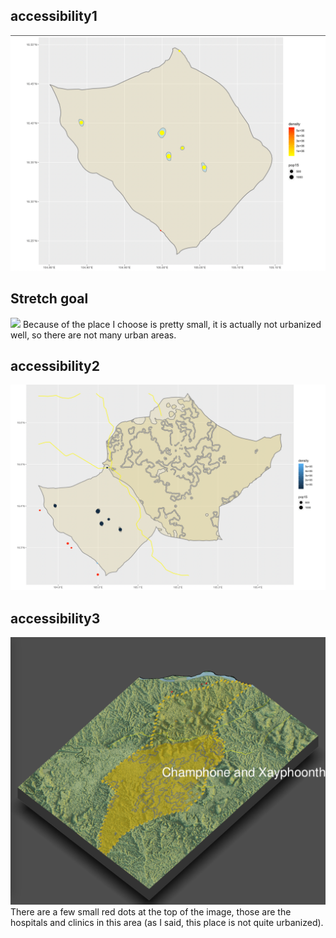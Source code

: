 ## accessibility1
![](accessibility1.png)

## Stretch goal
![](stretchgoal.png)
Because of the place I choose is pretty small, it is actually not urbanized well, so there are not many urban areas.


## accessibility2
![](accessibility2.png)


## accessibility3
![](accessibility3.png)
There are a few small red dots at the top of the image, those are the hospitals and clinics in this area (as I said, this place is not quite urbanized).
